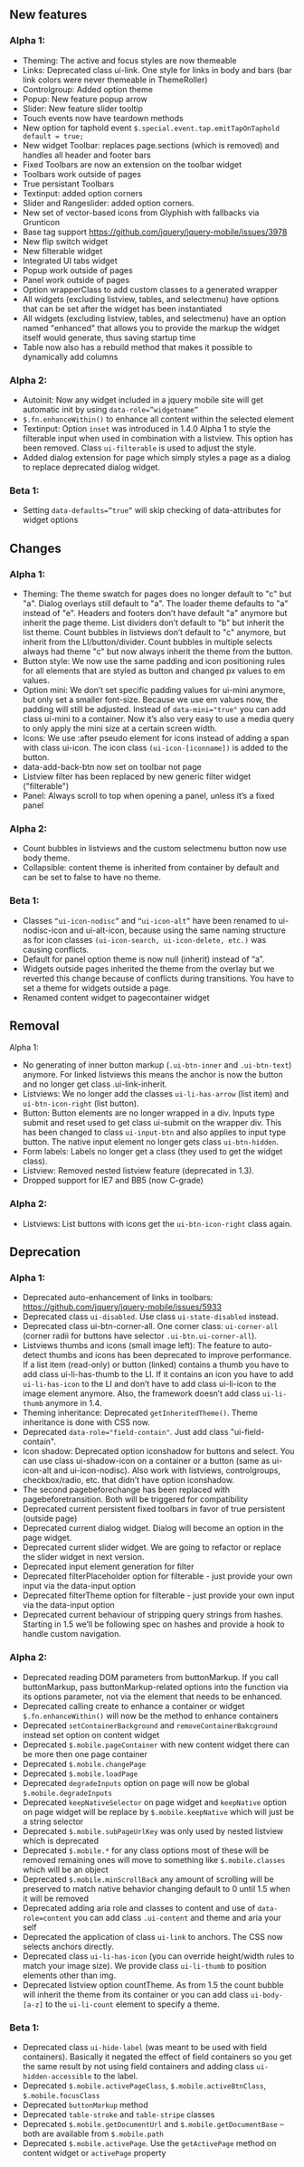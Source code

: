<script>{
    "title": "jQuery Mobile 1.4.0 Beta 1 Changelog",
     "pageTemplate": "page-contentfull.php"
}</script>

## New features

### Alpha 1:
* Theming: The active and focus styles are now themeable
* Links: Deprecated class ui-link. One style for links in body and bars (bar link colors were never themeable in ThemeRoller)
* Controlgroup: Added option theme
* Popup: New feature popup arrow
* Slider: New feature slider tooltip
* Touch events now have teardown methods
* New option for taphold event ```$.special.event.tap.emitTapOnTaphold default = true;```
* New widget Toolbar: replaces page.sections (which is removed) and handles all header and footer bars
* Fixed Toolbars are now an extension on the toolbar widget
* Toolbars work outside of pages
* True persistant Toolbars
* Textinput: added option corners
* Slider and Rangeslider: added option corners.
* New set of vector-based icons from Glyphish with fallbacks via Grunticon
* Base tag support https://github.com/jquery/jquery-mobile/issues/3978
* New flip switch widget
* New filterable widget
* Integrated UI tabs widget
* Popup work outside of pages
* Panel work outside of pages
* Option wrapperClass to add custom classes to a generated wrapper
* All widgets (excluding listview, tables, and selectmenu) have options that can be set after the widget has been instantiated
* All widgets (excluding listview, tables, and selectmenu) have an option named "enhanced" that allows you to provide the markup the widget itself would generate, thus saving startup time
* Table now also has a rebuild method that makes it possible to dynamically add columns

### Alpha 2:
* Autoinit: Now any widget included in a jquery mobile site will get automatic init by using ```data-role=”widgetname”```
* ```$.fn.enhanceWithin()``` to enhance all content within the selected element
* Textinput: Option ```inset``` was introduced in 1.4.0 Alpha 1 to style the filterable input when used in combination with a listview. This option has been removed. Class ```ui-filterable``` is used to adjust the style.
* Added dialog extension for page which simply styles a page as a dialog to replace deprecated dialog widget.

### Beta 1:
* Setting ```data-defaults=”true”``` will skip checking of data-attributes for widget options

## Changes

### Alpha 1:
* Theming: The theme swatch for pages does no longer default to "c" but "a". Dialog overlays still default to "a". The loader theme defaults to "a" instead of "e". Headers and footers don’t have default "a" anymore but inherit the page theme. List dividers don’t default to "b" but inherit the list theme. Count bubbles in listviews don’t default to "c" anymore, but inherit from the LI/button/divider. Count bubbles in multiple selects always had theme "c" but now always inherit the theme from the button.
* Button style: We now use the same padding and icon positioning rules for all elements that are styled as button and changed px values to em values.
* Option mini: We don’t set specific padding values for ui-mini anymore, but only set a smaller font-size. Because we use em values now, the padding will still be adjusted. Instead of ```data-mini="true"``` you can add class ui-mini to a container. Now it’s also very easy to use a media query to only apply the mini size at a certain screen width.
* Icons: We use :after pseudo element for icons instead of adding a span with class ui-icon. The icon class ```(ui-icon-[iconname])``` is added to the button.
* data-add-back-btn now set on toolbar not page
* Listview filter has been replaced by new generic filter widget ("filterable")
* Panel: Always scroll to top when opening a panel, unless it’s a fixed panel

### Alpha 2:
* Count bubbles in listviews and the custom selectmenu button now use body theme.
* Collapsible: content theme is inherited from container by default and can be set to false to have no theme.

### Beta 1:
* Classes ```“ui-icon-nodisc”``` and ```“ui-icon-alt”``` have been renamed to ui-nodisc-icon and ui-alt-icon, because using the same naming structure as for icon classes ```(ui-icon-search, ui-icon-delete, etc.)``` was causing conflicts.
* Default for panel option theme is now null (inherit) instead of “a”.
* Widgets outside pages inherited the theme from the overlay but we reverted this change because of conflicts during transitions. You have to set a theme for widgets outside a page.
* Renamed content widget to pagecontainer widget

## Removal

Alpha 1:
* No generating of inner button markup (```.ui-btn-inner``` and ```.ui-btn-text```) anymore. For linked listviews this means the anchor is now the button and no longer get class .ui-link-inherit.
* Listviews: We no longer add the classes ```ui-li-has-arrow``` (list item) and ```ui-btn-icon-right``` (list button).
* Button: Button elements are no longer wrapped in a div. Inputs type submit and reset used to get class ui-submit on the wrapper div. This has been changed to class ```ui-input-btn``` and also applies to input type button. The native input element no longer gets class ```ui-btn-hidden```.
* Form labels: Labels no longer get a class (they used to get the widget class).
* Listview: Removed nested listview feature (deprecated in 1.3).
* Dropped support for IE7 and BB5 (now C-grade)

### Alpha 2:
* Listviews: List buttons with icons get the ```ui-btn-icon-right``` class again.

## Deprecation

### Alpha 1:
* Deprecated auto-enhancement of links in toolbars: https://github.com/jquery/jquery-mobile/issues/5933
* Deprecated class ```ui-disabled```. Use class ```ui-state-disabled``` instead.
* Deprecated class ui-btn-corner-all. One corner class: ```ui-corner-all``` (corner radii for buttons have selector ```.ui-btn.ui-corner-all```).
* Listviews thumbs and icons (small image left): The feature to auto-detect thumbs and icons has been deprecated to improve performance. If a list item (read-only) or button (linked) contains a thumb you have to add class ui-li-has-thumb to the LI. If it contains an icon you have to add ```ui-li-has-icon``` to the LI and don’t have to add class ui-li-icon to the image element anymore. Also, the framework doesn’t add class ```ui-li-thumb``` anymore in 1.4.
* Theming inheritance: Deprecated ```getInheritedTheme()```. Theme inheritance is done with CSS now.
* Deprecated ```data-role="field-contain"```. Just add class "ui-field-contain".
* Icon shadow: Deprecated option iconshadow for buttons and select. You can use class ui-shadow-icon on a container or a button (same as ui-icon-alt and ui-icon-nodisc). Also work with listviews, controlgroups, checkbox/radio, etc. that didn’t have option iconshadow.
* The second pagebeforechange has been replaced with pagebeforetransition. Both will be triggered for compatibility
* Deprecated current persistent fixed toolbars in favor of true persistent (outside page)
* Deprecated current dialog widget. Dialog will become an option in the page widget.
* Deprecated current slider widget. We are going to refactor or replace the slider widget in next version.
* Deprecated input element generation for filter
* Deprecated filterPlaceholder option for filterable - just provide your own input via the data-input option
* Deprecated filterTheme option for filterable - just provide your own input via the data-input option
* Deprecated current behaviour of stripping query strings from hashes. Starting in 1.5 we’ll be following spec on hashes and provide a hook to handle custom navigation.

### Alpha 2:
* Deprecated reading DOM parameters from buttonMarkup. If you call buttonMarkup, pass buttonMarkup-related options into the function via its options parameter, not via the element that needs to be enhanced.
* Deprecated calling create to enhance a container or widget ```$.fn.enhanceWithin()``` will now be the method to enhance containers
* Deprecated ```setContainerBackground``` and ```removeContainerBakcground``` instead set option on content widget
* Deprecated ```$.mobile.pageContainer``` with new content widget there can be more then one page container
* Deprecated ```$.mobile.changePage```
* Deprecated ```$.mobile.loadPage```
* Deprecated ```degradeInputs``` option on page will now be global ```$.mobile.degradeInputs```
* Deprecated ```keepNativeSelector``` on page widget and ```keepNative``` option on page widget will be replace by ```$.mobile.keepNative``` which will just be a string selector
* Deprecated ```$.mobile.subPageUrlKey``` was only used by nested listview which is deprecated
* Deprecated ```$.mobile.*``` for any class options most of these will be removed remaining ones will move to something like ```$.mobile.classes``` which will be an object
* Deprecated ```$.mobile.minScrollBack``` any amount of scrolling will be preserved to match native behavior changing default to 0 until 1.5 when it will be removed
* Deprecated adding aria role and classes to content and use of ```data-role=content``` you can add class ```.ui-content``` and theme and aria your self
* Deprecated the application of class ```ui-link``` to anchors. The CSS now selects anchors directly.
* Deprecated class ```ui-li-has-icon``` (you can override height/width rules to match your image size). We provide class ```ui-li-thumb``` to position elements other than img.
* Deprecated listview option countTheme. As from 1.5 the count bubble will inherit the theme from its container or you can add class ```ui-body-[a-z]``` to the ```ui-li-count``` element to specify a theme.

### Beta 1:
* Deprecated class ```ui-hide-label``` (was meant to be used with field containers). Basically it negated the effect of field containers so you get the same result by not using field containers and adding class ```ui-hidden-accessible``` to the label.
* Deprecated ```$.mobile.activePageClass```, ```$.mobile.activeBtnClass```, ```$.mobile.focusClass```
* Deprecated ```buttonMarkup``` method
* Deprecated ```table-stroke``` and ```table-stripe``` classes
* Deprecated ```$.mobile.getDocumentUrl``` and ```$.mobile.getDocumentBase``` – both are available from ```$.mobile.path```
* Deprecated ```$.mobile.activePage```. Use the ```getActivePage``` method on content widget or ```activePage``` property
